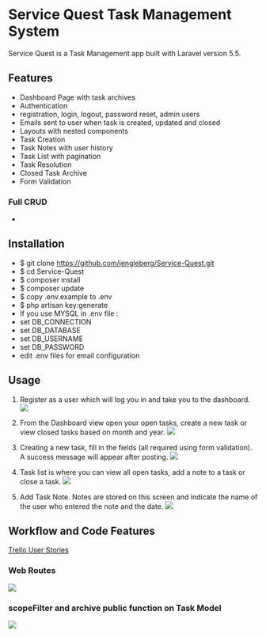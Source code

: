 # Service Quest Task Management System

Service Quest is a Task Management app built with Laravel version 5.5.  

## Features

* Dashboard Page with task archives
* Authentication
 * registration, login, logout, password reset, admin users
* Emails sent to user when task is created, updated and closed
* Layouts with nested components
* Task Creation
* Task Notes with user history
* Task List with pagination
* Task Resolution
* Closed Task Archive
* Form Validation

### Full CRUD
*

## Installation

* $ git clone https://github.com/jengleberg/Service-Quest.git 
* $ cd Service-Quest
* $ composer install
* $ composer update
* $ copy .env.example to .env
* $ php artisan key:generate
* If you use MYSQL in .env file :
 * set DB_CONNECTION
 * set DB_DATABASE
 * set DB_USERNAME
 * set DB_PASSWORD
* edit .env files for email configuration

## Usage

1. Register as a user which will log you in and take you to the dashboard.
![](https://i.imgur.com/CnM7XNT.png)

2. From the Dashboard view open your open tasks, create a new task or view closed tasks based on month and year.
![](https://i.imgur.com/RQbIUe8.png)

3. Creating a new task, fill in the fields (all required using form validation).  A success message will appear after posting.
![](https://i.imgur.com/oSbXcu6.png)

4. Task list is where you can view all open tasks, add a note to a task or close a task.
![](https://i.imgur.com/taQTEmg.png)

5. Add Task Note.  Notes are stored on this screen and indicate the name of the user who entered the note and the date. 
![](https://i.imgur.com/ztRlygt.png)


## Workflow and Code Features

[Trello User Stories](https://trello.com/b/xNHjNO9r/project-4-guest-task-management-system-in-laravel)

### Web Routes

![](https://i.imgur.com/gNcz2wT.png)

### scopeFilter and archive public function on Task Model

![](https://i.imgur.com/rAoQ0LD.png)





